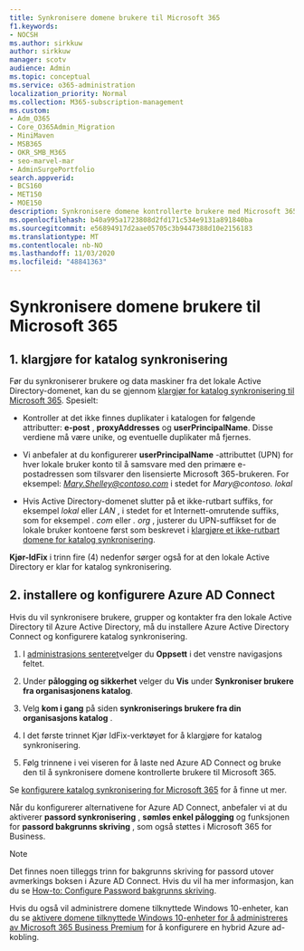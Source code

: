```yaml
---
title: Synkronisere domene brukere til Microsoft 365
f1.keywords:
- NOCSH
ms.author: sirkkuw
author: sirkkuw
manager: scotv
audience: Admin
ms.topic: conceptual
ms.service: o365-administration
localization_priority: Normal
ms.collection: M365-subscription-management
ms.custom:
- Adm_O365
- Core_O365Admin_Migration
- MiniMaven
- MSB365
- OKR_SMB_M365
- seo-marvel-mar
- AdminSurgePortfolio
search.appverid:
- BCS160
- MET150
- MOE150
description: Synkronisere domene kontrollerte brukere med Microsoft 365 for bedrifter.
ms.openlocfilehash: b40a995a1723808d2fd171c534e9131a891840ba
ms.sourcegitcommit: e56894917d2aae05705c3b9447388d10e2156183
ms.translationtype: MT
ms.contentlocale: nb-NO
ms.lasthandoff: 11/03/2020
ms.locfileid: "48841363"
---
```

# <a name="synchronize-domain-users-to-microsoft-365"></a>Synkronisere domene brukere til Microsoft 365

## <a name="1-prepare-for-directory-synchronization"></a>1. klargjøre for katalog synkronisering 

Før du synkroniserer brukere og data maskiner fra det lokale Active Directory-domenet, kan du se gjennom [klargjør for katalog synkronisering til Microsoft 365](https://docs.microsoft.com/microsoft-365/enterprise/prepare-for-directory-synchronization). Spesielt:

   - Kontroller at det ikke finnes duplikater i katalogen for følgende attributter: **e-post** , **proxyAddresses** og **userPrincipalName**. Disse verdiene må være unike, og eventuelle duplikater må fjernes.
   
   - Vi anbefaler at du konfigurerer **userPrincipalName** -attributtet (UPN) for hver lokale bruker konto til å samsvare med den primære e-postadressen som tilsvarer den lisensierte Microsoft 365-brukeren. For eksempel: *Mary.Shelley@contoso.com* i stedet for *Mary@contoso. lokal*
   
   - Hvis Active Directory-domenet slutter på et ikke-rutbart suffiks, for eksempel *lokal* eller *LAN* , i stedet for et Internett-omrutende suffiks, som for eksempel *. com* eller *. org* , justerer du UPN-suffikset for de lokale bruker kontoene først som beskrevet i [klargjøre et ikke-rutbart domene for katalog synkronisering](https://docs.microsoft.com/microsoft-365/enterprise/prepare-a-non-routable-domain-for-directory-synchronization). 

**Kjør-IdFix** i trinn fire (4) nedenfor sørger også for at den lokale Active Directory er klar for katalog synkronisering.

## <a name="2-install-and-configure-azure-ad-connect"></a>2. installere og konfigurere Azure AD Connect

Hvis du vil synkronisere brukere, grupper og kontakter fra den lokale Active Directory til Azure Active Directory, må du installere Azure Active Directory Connect og konfigurere katalog synkronisering. 

 1. I [administrasjons senteret](https://go.microsoft.com/fwlink/p/?linkid=2024339)velger du **Oppsett** i det venstre navigasjons feltet.

 2. Under **pålogging og sikkerhet** velger du **Vis**  under **Synkroniser brukere fra organisasjonens katalog**.

 3. Velg **kom i gang** på siden **synkroniserings brukere fra din organisasjons katalog** .

 4. I det første trinnet Kjør IdFix-verktøyet for å klargjøre for katalog synkronisering.

 5. Følg trinnene i vei viseren for å laste ned Azure AD Connect og bruke den til å synkronisere domene kontrollerte brukere til Microsoft 365.


Se [konfigurere katalog synkronisering for Microsoft 365](https://docs.microsoft.com/microsoft-365/enterprise/set-up-directory-synchronization) for å finne ut mer.

Når du konfigurerer alternativene for Azure AD Connect, anbefaler vi at du aktiverer **passord synkronisering** , **sømløs enkel pålogging** og funksjonen for **passord bakgrunns skriving** , som også støttes i Microsoft 365 for Business.

> [!NOTE]
> Det finnes noen tilleggs trinn for bakgrunns skriving for passord utover avmerkings boksen i Azure AD Connect. Hvis du vil ha mer informasjon, kan du se [How-to: Configure Password bakgrunns skriving](https://docs.microsoft.com/azure/active-directory/authentication/howto-sspr-writeback). 

Hvis du også vil administrere domene tilknyttede Windows 10-enheter, kan du se [aktivere domene tilknyttede Windows 10-enheter for å administreres av Microsoft 365 Business Premium](manage-windows-devices.md) for å konfigurere en hybrid Azure ad-kobling. 